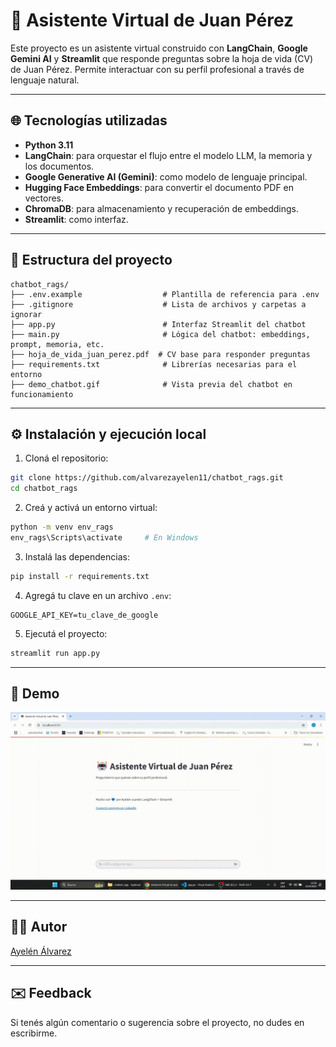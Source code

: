 # 🤖 Asistente Virtual de Juan Pérez

Este proyecto es un asistente virtual construido con **LangChain**, **Google Gemini AI** y **Streamlit** que responde preguntas sobre la hoja de vida (CV) de Juan Pérez. Permite interactuar con su perfil profesional a través de lenguaje natural.

---

## 🌐 Tecnologías utilizadas

- **Python 3.11**
- **LangChain**: para orquestar el flujo entre el modelo LLM, la memoria y los documentos.
- **Google Generative AI (Gemini)**: como modelo de lenguaje principal.
- **Hugging Face Embeddings**: para convertir el documento PDF en vectores.
- **ChromaDB**: para almacenamiento y recuperación de embeddings.
- **Streamlit**: como interfaz.

---

## 📁 Estructura del proyecto

```
chatbot_rags/
├── .env.example                  # Plantilla de referencia para .env
├── .gitignore                    # Lista de archivos y carpetas a ignorar
├── app.py                        # Interfaz Streamlit del chatbot
├── main.py                       # Lógica del chatbot: embeddings, prompt, memoria, etc.
├── hoja_de_vida_juan_perez.pdf  # CV base para responder preguntas
├── requirements.txt              # Librerías necesarias para el entorno
├── demo_chatbot.gif              # Vista previa del chatbot en funcionamiento
```

---

## ⚙️ Instalación y ejecución local

1. Cloná el repositorio:
```bash
git clone https://github.com/alvarezayelen11/chatbot_rags.git
cd chatbot_rags
```

2. Creá y activá un entorno virtual:
```bash
python -m venv env_rags
env_rags\Scripts\activate     # En Windows
```

3. Instalá las dependencias:
```bash
pip install -r requirements.txt
```

4. Agregá tu clave en un archivo `.env`:
```
GOOGLE_API_KEY=tu_clave_de_google
```

5. Ejecutá el proyecto:
```bash
streamlit run app.py
```

---

## 🎥 Demo 

![Demo](https://github.com/alvarezayelen11/chatbot_rags/blob/master/demo_chatbot.gif)

---

## 🧑‍💻 Autor

[Ayelén Álvarez](https://www.linkedin.com/in/-ayelen-alvarez/)

---

## ✉️ Feedback

Si tenés algún comentario o sugerencia sobre el proyecto, no dudes en escribirme.
